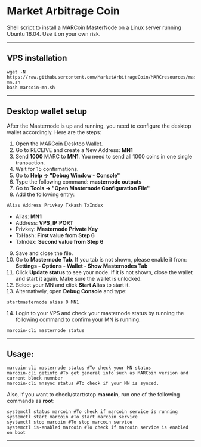 # Market Arbitrage Coin
Shell script to install a MARCoin MasterNode on a Linux server running Ubuntu 16.04.
Use it on your own risk.
***

## VPS installation

```
wget -N https://raw.githubusercontent.com/MarketArbitrageCoin/MARCresources/master/marcoin-mn.sh
bash marcoin-mn.sh
```
***

## Desktop wallet setup

After the Masternode is up and running, you need to configure the desktop wallet accordingly. Here are the steps:
1. Open the MARCoin Desktop Wallet.
2. Go to RECEIVE and create a New Address: **MN1**
3. Send **1000** MARC to **MN1**. You need to send all 1000 coins in one single transaction.
4. Wait for 15 confirmations.
5. Go to **Help -> "Debug Window - Console"**
6. Type the following command: **masternode outputs**
7. Go to  **Tools -> "Open Masternode Configuration File"**
8. Add the following entry:
```
Alias Address Privkey TxHash TxIndex
```
* Alias: **MN1**
* Address: **VPS_IP:PORT**
* Privkey: **Masternode Private Key**
* TxHash: **First value from Step 6**
* TxIndex:  **Second value from Step 6**
9. Save and close the file.
10. Go to **Masternode Tab**. If you tab is not shown, please enable it from: **Settings - Options - Wallet - Show Masternodes Tab**
11. Click **Update status** to see your node. If it is not shown, close the wallet and start it again. Make sure the wallet is unlocked.
12. Select your MN and click **Start Alias** to start it.
13. Alternatively, open **Debug Console** and type:
```
startmasternode alias 0 MN1
```
14. Login to your VPS and check your masternode status by running the following command to confirm your MN is running:
```
marcoin-cli masternode status
```
***

## Usage:
```
marcoin-cli masternode status #To check your MN status
marcoin-cli getinfo #To get general info such as MARCoin version and current block numnber
marcoin-cli mnsync status #To check if your MN is synced.
```
Also, if you want to check/start/stop **marcoin**, run one of the following commands as **root**:

```
systemctl status marcoin #To check if marcoin service is running
systemctl start marcoin #To start marcoin service
systemctl stop marcoin #To stop marcoin service
systemctl is-enabled marcoin #To check if marcoin service is enabled on boot
```
***
